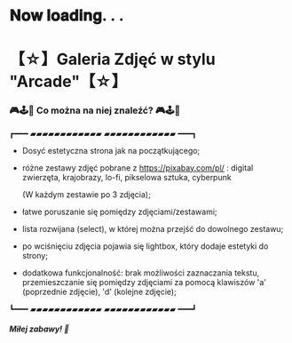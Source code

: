 <h1> 𝐍𝐨𝐰 𝐥𝐨𝐚𝐝𝐢𝐧𝐠. . . </h1>

<h1>【☆】Galeria Zdjęć w stylu "Arcade"【☆】</h1>


<h3>🎮🕹️👾 Co można na niej znaleźć? 🎮🕹️👾 </h3>

┏━━━    ▰▰▰▰▰▰▰▰▰▰▰▰                                                                                                            ▰▰▰▰▰▰▰▰▰▰▰▰      ━━━┓

- Dosyć estetyczna strona jak na początkującego;
- różne zestawy zdjęć pobrane z https://pixabay.com/pl/ : digital zwierzęta, krajobrazy, lo-fi, pikselowa sztuka, cyberpunk
  
  (W każdym zestawie po 3 zdjęcia);
- łatwe poruszanie się pomiędzy zdjęciami/zestawami;
- lista rozwijana (select), w której można przejść do dowolnego zestawu;
- po wciśnięciu zdjęcia pojawia się lightbox, który dodaje estetyki do strony;
- dodatkowa funkcjonalność: brak możliwości zaznaczania tekstu, przemieszczanie się pomiędzy zdjęciami za pomocą klawiszów 'a' (poprzednie zdjęcie), 'd' (kolejne zdjęcie);
  
┗━━━     ▰▰▰▰▰▰▰▰▰▰▰▰                                                                                                           ▰▰▰▰▰▰▰▰▰▰▰▰      ━━━┛

<h4> <i>Miłej zabawy! 💜 </i> </h4>
